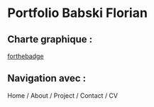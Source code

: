 # Portfolio Babski Florian
## Charte graphique :

[forthebadge](assets/readme/palette.png)

## Navigation avec :
Home / About / Project / Contact / CV
